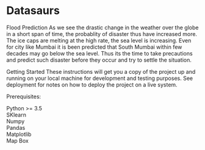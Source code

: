 # Datasaurs

Flood Prediction
As we see the drastic change in the weather over the globe in a short span of time, the probablity of disaster thus have increased more. The ice caps are melting at the high rate, the sea level is increasing. Even for city like Mumbai it is been predicted that South Mumbai within few decades may go below the sea level. Thus its the time to take precautions and predict such disaster before they occur and try to settle the situation.

Getting Started
These instructions will get you a copy of the project up and running on your local machine for development and testing purposes. See deployment for notes on how to deploy the project on a live system.

Prerequisites:<br />

Python >= 3.5 <br />
SKlearn<br />
Numpy<br />
Pandas<br />
Matplotlib<br />
Map Box<br />


